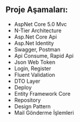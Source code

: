 
## Proje Aşamaları:
* AspNet Core 5.0 Mvc
* N-Tier Architecture
* Asp.Net Core Api
* Asp.Net Identity
* Swagger, Postman
* Api Consume, Rapid Api
* Json Web Token
* Login,  Register
* Fluent Validation
* DTO Layer
* Deploy
* Entity Framework Core
* Repository
* Design Pattern
* Mail Gönderme İşlemleri
